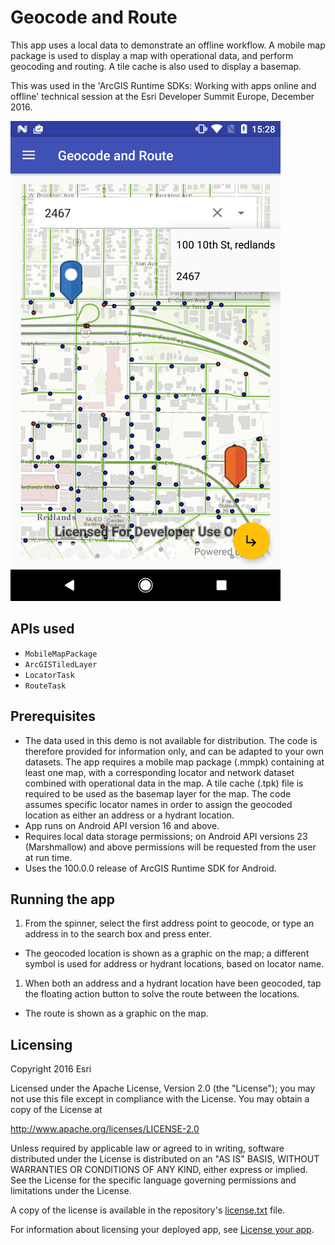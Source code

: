 Geocode and Route
=======================
This app uses a local data to demonstrate an offline workflow. A mobile map package is used to display a map with operational data, and perform geocoding and routing. A tile cache is also used to display a basemap.

This was used in the 'ArcGIS Runtime SDKs: Working with apps online and offline' technical session at the Esri Developer Summit Europe, December 2016.

![GeocodeAndRoute Screenshot](Screenshot_GeocodeAndRoute.png)

## APIs used
- `MobileMapPackage`
- `ArcGISTiledLayer`
- `LocatorTask`
- `RouteTask`

## Prerequisites
- The data used in this demo is not available for distribution. The code is therefore provided for information only, and can be adapted to your own datasets. The app requires a mobile map package (.mmpk) containing at least one map, with a corresponding locator and network dataset combined with operational data in the map. A tile cache (.tpk) file is required to be used as the basemap layer for the map. The code assumes specific locator names in order to assign the geocoded location as either an address or a hydrant location.
- App runs on Android API version 16 and above.
- Requires local data storage permissions; on Android API versions 23 (Marshmallow) and above permissions will be requested from the user at run time.
- Uses the 100.0.0 release of ArcGIS Runtime SDK for Android.

## Running the app
1. From the spinner, select the first address point to geocode, or type an address in to the search box and press enter.
  - The geocoded location is shown as a graphic on the map; a different symbol is used for address or hydrant locations, based on locator name.
1. When both an address and a hydrant location have been geocoded, tap the floating action button to solve the route between the locations.
  - The route is shown as a graphic on the map.

## Licensing
Copyright 2016 Esri

Licensed under the Apache License, Version 2.0 (the "License"); you may not use this file except in compliance with the License. You may obtain a copy of the License at

http://www.apache.org/licenses/LICENSE-2.0

Unless required by applicable law or agreed to in writing, software distributed under the License is distributed on an "AS IS" BASIS, WITHOUT WARRANTIES OR CONDITIONS OF ANY KIND, either express or implied. See the License for the specific language governing permissions and limitations under the License.

A copy of the license is available in the repository's [license.txt](https://github.com/Esri/arcgis-runtime-demos-android/blob/master/license.txt) file.

For information about licensing your deployed app, see [License your app](https://developers.arcgis.com/android/guide/license-your-app.htm).
